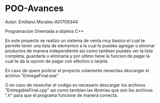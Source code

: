 # POO-Avances
Autor:
Emiliano Morales-A01706344

Programacion Orientada a objetos C++

En este proyecto se realizo un sistema de venta muy basico el cual te permite tener una lista de elementos a la cual le puedes agregar 
o eliminar productos de manera independiente asi como tambien puedes ver la lista completa, guardarla o elminarla y por utlimo tiene
la funcion de pagar la cual te da la opcion de pagar con efectivo o tarjeta.

En caso de quere porbrar el proyecto solamente nesecitas descargar el archivo "EntregaFinal.exe"

O en caso de nesecitar el codigo es necesario descargar los archivos "EntregableFinal.cpp" asi como tambien las librerias que son los
archivos ".h" para que el programa funcione de manera correcta.
